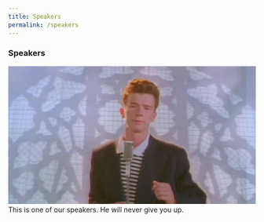 ```yaml
---
title: Speakers
permalink: /speakers
---
```


### **Speakers**

![Speaker 1](/images/test.jpg "Sample Speaker")
This is one of our speakers. He will never give you up.